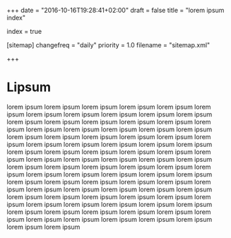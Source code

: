 +++
date = "2016-10-16T19:28:41+02:00"
draft = false
title = "lorem ipsum index"

index = true

[sitemap]
  changefreq = "daily"
  priority = 1.0
  filename = "sitemap.xml"
  
+++

# Lipsum

lorem ipsum lorem ipsum lorem ipsum lorem ipsum lorem ipsum lorem ipsum lorem ipsum lorem ipsum lorem ipsum lorem ipsum lorem ipsum lorem ipsum lorem ipsum lorem ipsum lorem ipsum lorem ipsum lorem ipsum lorem ipsum lorem ipsum lorem ipsum lorem ipsum lorem ipsum lorem ipsum lorem ipsum lorem ipsum lorem ipsum lorem ipsum lorem ipsum lorem ipsum lorem ipsum lorem ipsum lorem ipsum lorem ipsum lorem ipsum lorem ipsum lorem ipsum lorem ipsum lorem ipsum lorem ipsum lorem ipsum lorem ipsum lorem ipsum lorem ipsum lorem ipsum lorem ipsum lorem ipsum lorem ipsum lorem ipsum lorem ipsum lorem ipsum lorem ipsum lorem ipsum lorem ipsum lorem ipsum lorem ipsum lorem ipsum lorem ipsum lorem ipsum lorem ipsum lorem ipsum lorem ipsum lorem ipsum lorem ipsum lorem ipsum lorem ipsum lorem ipsum lorem ipsum lorem ipsum lorem ipsum lorem ipsum lorem ipsum lorem ipsum lorem ipsum lorem ipsum lorem ipsum lorem ipsum lorem ipsum lorem ipsum lorem ipsum lorem ipsum lorem ipsum lorem ipsum lorem ipsum lorem ipsum lorem ipsum lorem ipsum lorem ipsum lorem ipsum lorem ipsum lorem ipsum 